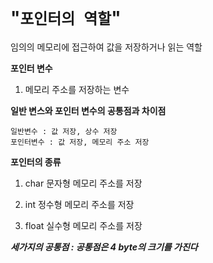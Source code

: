 # "```포인터의 역할```"

임의의 메모리에 접근하여 값을 저장하거나 읽는 역할



**포인터 변수**

1) 메모리 주소를 저장하는 변수



**일반 변스와 포인터 변수의 공통점과 차이점**

```
일반변수 : 값 저장, 상수 저장
포인터변수 : 값 저장, 메모리 주소 저장

```



**포인터의 종류**

1) char 문자형 메모리 주소를 저장

2) int 정수형 메모리 주소를 저장

3) float 실수형 메모리 주소를 저장

***세가지의 공통점 : 공통점은 4  byte의 크기를 가진다***

